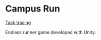 # Campus Run

[Task tracing](https://trello.com/b/YfJmtDgr/campusdash)

Endless runner game developed with Unity.
